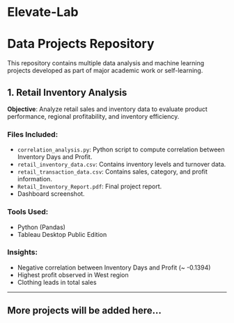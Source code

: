 # Elevate-Lab

# Data Projects Repository 

This repository contains multiple data analysis and machine learning projects developed as part of major academic work or self-learning.

##  1. Retail Inventory Analysis
**Objective**: Analyze retail sales and inventory data to evaluate product performance, regional profitability, and inventory efficiency.

###  Files Included:
- `correlation_analysis.py`: Python script to compute correlation between Inventory Days and Profit.
- `retail_inventory_data.csv`: Contains inventory levels and turnover data.
- `retail_transaction_data.csv`: Contains sales, category, and profit information.
- `Retail_Inventory_Report.pdf`: Final project report.
- Dashboard screenshot.

###  Tools Used:
- Python (Pandas)
- Tableau Desktop Public Edition

###  Insights:
- Negative correlation between Inventory Days and Profit (~ -0.1394)
- Highest profit observed in West region
- Clothing leads in total sales

---

##  More projects will be added here...
